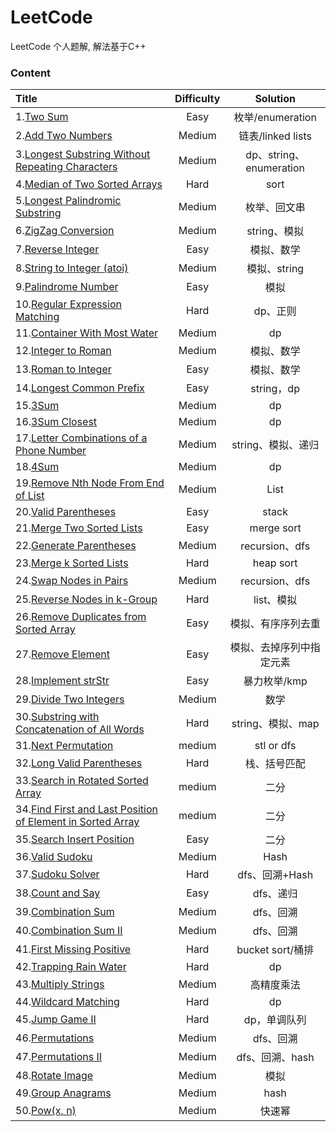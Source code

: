 # LeetCode
LeetCode 个人题解, 解法基于C++

### Content



   

| **Title**                                | **Difficulty** |     **Solution**      |
| :--------------------------------------- | :------------: | :-------------------: |
| 1.[Two Sum](1-50/1.Two_Sum.md)           |      Easy      |    枚举/enumeration     |
| 2.[Add Two Numbers](1-50/2.Add_Two_Numbers.md) |     Medium     |    链表/linked lists    |
| 3.[Longest Substring Without Repeating Characters](1-50/3.Longest_Substring_Without_Repeating_Characters.md) |     Medium     | dp、string、enumeration |
| 4.[Median of Two Sorted Arrays](1-50/4.Median_of_Two_Sorted_Arrays.md) |      Hard      |         sort          |
| 5.[Longest Palindromic Substring](1-50/5.Longest_Palindromic_Substring.md) |     Medium     |        枚举、回文串         |
| 6.[ZigZag Conversion](1-50/6.ZigZag_Conversion.md) |     Medium     |       string、模拟       |
| 7.[Reverse Integer](1-50/7.Reverse_Integer.md) |      Easy      |         模拟、数学         |
| 8.[String to Integer (atoi)](1-50/8.String_to_Integer_(atoi).md) |     Medium     |       模拟、string       |
| 9.[Palindrome Number](1-50/9.Palindrome_Number.md) |      Easy      |          模拟           |
| 10.[Regular Expression Matching](1-50/10.Regular_Expression_Matching.md) |      Hard      |         dp、正则         |
| 11.[Container With Most Water](1-50/11.Container_With_Most_Water.md) |     Medium     |          dp           |
| 12.[Integer to Roman](1-50/12.Integer_to_Roman.md) |     Medium     |         模拟、数学         |
| 13.[Roman to Integer](1-50/13.Roman_to_Integer.md) |      Easy      |         模拟、数学         |
| 14.[Longest Common Prefix](1-50/14.Longest_Common_Prefix.md) |      Easy      |       string，dp       |
| 15.[3Sum](1-50/15.3Sum.md)               |     Medium     |          dp           |
| 16.[3Sum Closest](1-50/16.3Sum_Closest.md) |     Medium     |          dp           |
| 17.[Letter Combinations of a Phone Number](1-50/17.Letter_Combinations_of_a_Phone_Number.md) |     Medium     |     string、模拟、递归      |
| 18.[4Sum](1-50/18.4Sum.md)               |     Medium     |          dp           |
| 19.[Remove Nth Node From End of List](1-50/19.Remove_Nth_Node_From_End_of_List.md) |     Medium     |         List          |
| 20.[Valid Parentheses](1-50/20.Valid_Parentheses.md) |      Easy      |         stack         |
| 21.[Merge Two Sorted Lists](1-50/21.Merge_Two_Sorted_Lists.md) |      Easy      |      merge sort       |
| 22.[Generate Parentheses](1-50/22.Generate_Parentheses.md) |     Medium     |     recursion、dfs     |
| 23.[Merge k Sorted Lists](1-50/23.Merge_k_Sorted_Lists.md) |      Hard      |       heap sort       |
| 24.[Swap Nodes in Pairs](1-50/24.Swap_Nodes_in_Pairs.md) |     Medium     |     recursion、dfs     |
| 25.[Reverse Nodes in k-Group](1-50/25.Reverse_Nodes_in_k-Group.md) |      Hard      |        list、模拟        |
| 26.[Remove Duplicates from Sorted Array](1-50/26.Remove_Duplicates_from_Sorted_Array.md) |      Easy      |       模拟、有序序列去重       |
| 27.[Remove Element](1-50/27.Remove_Element.md) |      Easy      |     模拟、去掉序列中指定元素      |
| 28.[Implement strStr](1-50/28.Implement_strStr().md) |      Easy      |       暴力枚举/kmp        |
| 29.[Divide Two Integers](1-50/29.Divide_Two_Integers.md) |     Medium     |          数学           |
| 30.[Substring with Concatenation of All Words](1-50/30.Substring_with_Concatenation_of_All_Words.md) |      Hard      |     string、模拟、map     |
| 31.[Next Permutation](1-50/31.Next_Permutation.md) |     medium     |      stl or dfs       |
| 32.[Long Valid Parentheses](1-50/32.Longest_Valid_Parentheses.md) |      Hard      |        栈、括号匹配         |
| 33.[Search in Rotated Sorted Array](1-50/33.Search_in_Rotated_Sorted_Array.md) |     medium     |          二分           |
| 34.[Find First and Last Position of Element in Sorted Array](1-50/34.Find_First_and_Last_Position_of_Element_in_Sorted_Array.md) |     medium     |          二分           |
| 35.[Search Insert Position](1-50/35.Search_Insert_Position.md) |      Easy      |          二分           |
| 36.[Valid Sudoku](1-50/36.Valid_Sudoku.md) |     Medium     |         Hash          |
| 37.[Sudoku Solver](1-50/37.Sudoku_Solver.md) |      Hard      |      dfs、回溯+Hash      |
| 38.[Count and Say](1-50/38.Count_and_Say.md) |      Easy      |        dfs、递归         |
| 39.[Combination Sum](1-50/39.Combination_Sum.md) |     Medium     |        dfs、回溯         |
| 40.[Combination Sum II](1-50/40.Combination_Sum_II.md) |     Medium     |        dfs、回溯         |
| 41.[First Missing Positive](1-50/41.First_Missing_Positive.md) |      Hard      |    bucket sort/桶排     |
| 42.[Trapping Rain Water](1-50/42.Trapping_Rain_Water.md) |      Hard      |          dp           |
| 43.[Multiply Strings](1-50/43.Multiply_Strings.md) |     Medium     |         高精度乘法         |
| 44.[Wildcard Matching](1-50/44.Wildcard_Matching.md) |      Hard      |          dp           |
| 45.[Jump Game II](1-50/45.Jump_Game_II.md) |      Hard      |        dp，单调队列        |
| 46.[Permutations](1-50/46.Permutations.md) |     Medium     |        dfs、回溯         |
| 47.[Permutations II](1-50/47.Permutations_II.md) |     Medium     |      dfs、回溯、hash      |
| 48.[Rotate Image](1-50/48.Rotate_Image.md) |     Medium     |          模拟           |
| 49.[Group Anagrams](1-50/49.Group_Anagrams.md) |     Medium     |         hash          |
| 50.[Pow(x, n)](1-50/50.Pow(x,n).md)      |     Medium     |          快速幂          |


